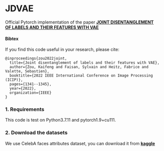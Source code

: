 # JDVAE 

Official Pytorch implementation of the paper [**JOINT DISENTANGLEMENT OF LABELS AND THEIR FEATURES WITH VAE**](https://hal.science/hal-03780425/file/ICIP2022.pdf)


#### Bibtex
If you find this code useful in your research, please cite:

```
@inproceedings{zou2022joint,
  title={Joint disentanglement of labels and their features with VAE},
  author={Zou, Kaifeng and Faisan, Sylvain and Heitz, Fabrice and Valette, Sebastien},
  booktitle={2022 IEEE International Conference on Image Processing (ICIP)},
  pages={1341--1345},
  year={2022},
  organization={IEEE}
}

```
### 1. Requirements
This code is test on Python3.7.11 and pytorch1.9+cu111. 

### 2. Download the datasets
We use CelebA faces attributes dataset, you can download it from [**kaggle**](https://www.kaggle.com/datasets/jessicali9530/celeba-dataset)
